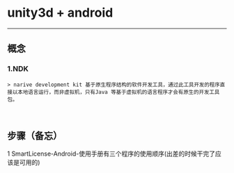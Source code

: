 #   unity3d + android

---

##   概念

###  1.NDK

	> narive development kit 基于原生程序结构的软件开发工具，通过此工具开发的程序直接以本地语言运行，而非虚拟机，只有Java 等基于虚拟机的语言程序才会有原生的开发工具包。

​	

##  步骤（备忘）

1 SmartLicense-Android-使用手册有三个程序的使用顺序(出差的时候干完了应该是可用的)